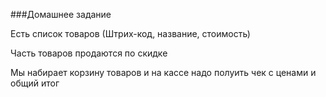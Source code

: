 ###Домашнее задание

Есть список товаров (Штрих-код, название, стоимость)

Часть товаров продаются по скидке

Мы набирает корзину товаров и на кассе надо полуить чек с ценами и общий итог